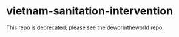 vietnam-sanitation-intervention
===============================
This repo is deprecated; please see the dewormtheworld repo.
